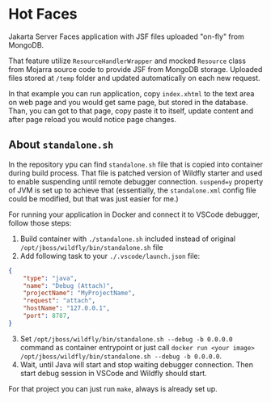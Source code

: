 # Hot Faces

Jakarta Server Faces application with JSF files uploaded "on-fly" from MongoDB.

That feature utilize `ResourceHandlerWrapper` and mocked `Resource` class from Mojarra source code to provide JSF from MongoDB storage. Uploaded files stored at `/temp` folder and updated automatically on each new request.

In that example you can run application, copy `index.xhtml` to the text area on web page and you would get same page, but stored in the database. Than, you can got to that page, copy paste it to itself, update content and after page reload you would notice page changes.

## About `standalone.sh`

In the repository ypu can find `standalone.sh` file that is copied into container during build process. That file is patched version of Wildfly starter and used to enable suspending until remote debugger connection. `suspend=y` property of JVM is set up to achieve that (essentially, the `standalone.xml` config file could be modified, but that was just easier for me.)

For running your application in Docker and connect it to VSCode debugger, follow those steps:

1. Build container with `./standalone.sh` included instead of original `/opt/jboss/wildfly/bin/standalone.sh` file
2. Add following task to your `./.vscode/launch.json` file:
```json
{
    "type": "java",
    "name": "Debug (Attach)",
    "projectName": "MyProjectName",
    "request": "attach",
    "hostName": "127.0.0.1",
    "port": 8787,
}
```
3. Set `/opt/jboss/wildfly/bin/standalone.sh --debug -b 0.0.0.0` command as container entrypoint or just call `docker run <your image> /opt/jboss/wildfly/bin/standalone.sh --debug -b 0.0.0.0`.
4. Wait, until Java will start and stop waiting debugger connection. Then start debug session in VSCode and Wildfly should start.

For that project you can just run `make`, always is already set up.
